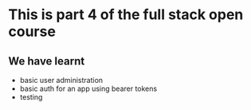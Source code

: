 # This is part 4 of the full stack open course

## We have learnt

- basic user administration
- basic auth for an app using bearer tokens
- testing
